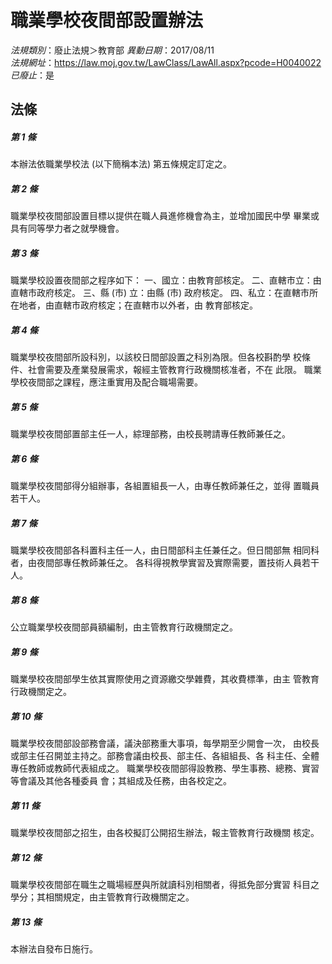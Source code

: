 # 職業學校夜間部設置辦法

*法規類別*：廢止法規＞教育部
*異動日期*：2017/08/11  
*法規網址*：https://law.moj.gov.tw/LawClass/LawAll.aspx?pcode=H0040022
*已廢止*：是


## 法條
##### 第 1 條
本辦法依職業學校法 (以下簡稱本法) 第五條規定訂定之。

##### 第 2 條
職業學校夜間部設置目標以提供在職人員進修機會為主，並增加國民中學
畢業或具有同等學力者之就學機會。

##### 第 3 條
職業學校設置夜間部之程序如下：
一、國立：由教育部核定。
二、直轄市立：由直轄市政府核定。
三、縣 (市) 立：由縣 (市) 政府核定。
四、私立：在直轄市所在地者，由直轄市政府核定；在直轄市以外者，由
    教育部核定。

##### 第 4 條
職業學校夜間部所設科別，以該校日間部設置之科別為限。但各校斟酌學
校條件、社會需要及產業發展需求，報經主管教育行政機關核准者，不在
此限。
職業學校夜間部之課程，應注重實用及配合職場需要。

##### 第 5 條
職業學校夜間部置部主任一人，綜理部務，由校長聘請專任教師兼任之。

##### 第 6 條
職業學校夜間部得分組辦事，各組置組長一人，由專任教師兼任之，並得
置職員若干人。

##### 第 7 條
職業學校夜間部各科置科主任一人，由日間部科主任兼任之。但日間部無
相同科者，由夜間部專任教師兼任之。
各科得視教學實習及實際需要，置技術人員若干人。

##### 第 8 條
公立職業學校夜間部員額編制，由主管教育行政機關定之。

##### 第 9 條
職業學校夜間部學生依其實際使用之資源繳交學雜費，其收費標準，由主
管教育行政機關定之。

##### 第 10 條
職業學校夜間部設部務會議，議決部務重大事項，每學期至少開會一次，
由校長或部主任召開並主持之。部務會議由校長、部主任、各組組長、各
科主任、全體專任教師或教師代表組成之。
職業學校夜間部得設教務、學生事務、總務、實習等會議及其他各種委員
會；其組成及任務，由各校定之。

##### 第 11 條
職業學校夜間部之招生，由各校擬訂公開招生辦法，報主管教育行政機關
核定。

##### 第 12 條
職業學校夜間部在職生之職場經歷與所就讀科別相關者，得抵免部分實習
科目之學分；其相關規定，由主管教育行政機關定之。

##### 第 13 條
本辦法自發布日施行。


